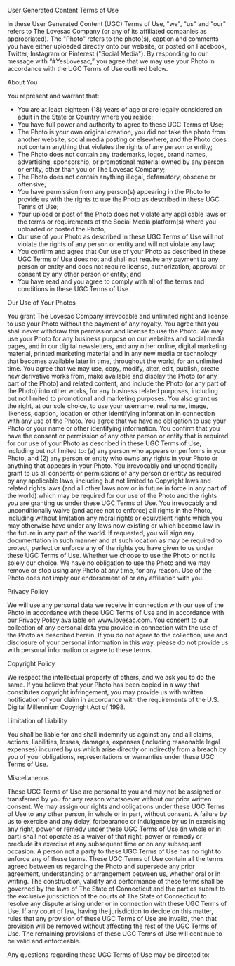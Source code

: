 User Generated Content Terms of Use

In these User Generated Content (UGC) Terms of Use, "we", "us" and "our" refers to The Lovesac Company (or any of its affiliated companies as appropriated). The "Photo" refers to the photo(s), caption and comments you have either uploaded directly onto our website, or posted on Facebook, Twitter, Instagram or Pinterest ("Social Media"). By responding to our message with “#YesLovesac,” you agree that we may use your Photo in accordance with the UGC Terms of Use outlined below.

About You

You represent and warrant that:

- You are at least eighteen (18) years of age or are legally considered an adult in the State or Country where you reside;
- You have full power and authority to agree to these UGC Terms of Use;
- The Photo is your own original creation, you did not take the photo from another website, social media posting or elsewhere, and the Photo does not contain anything that violates the rights of any person or entity;
- The Photo does not contain any trademarks, logos, brand names, advertising, sponsorship, or promotional material owned by any person or entity, other than you or The Lovesac Company;
- The Photo does not contain anything illegal, defamatory, obscene or offensive;
- You have permission from any person(s) appearing in the Photo to provide us with the rights to use the Photo as described in these UGC Terms of Use;
- Your upload or post of the Photo does not violate any applicable laws or the terms or requirements of the Social Media platform(s) where you uploaded or posted the Photo;
- Our use of your Photo as described in these UGC Terms of Use will not violate the rights of any person or entity and will not violate any law;
- You confirm and agree that Our use of your Photo as described in these UGC Terms of Use does not and shall not require any payment to any person or entity and does not require license, authorization, approval or consent by any other person or entity; and
- You have read and you agree to comply with all of the terms and conditions in these UGC Terms of Use.

Our Use of Your Photos

You grant The Lovesac Company irrevocable and unlimited right and license to use your Photo without the payment of any royalty. You agree that you shall never withdraw this permission and license to use the Photo. We may use your Photo for any business purpose on our websites and social media pages, and in our digital newsletters, and any other online, digital marketing material, printed marketing material and in any new media or technology that becomes available later in time, throughout the world, for an unlimited time. You agree that we may use, copy, modify, alter, edit, publish, create new derivative works from, make available and display the Photo (or any part of the Photo) and related content, and include the Photo (or any part of the Photo) into other works, for any business related purposes, including but not limited to promotional and marketing purposes. You also grant us the right, at our sole choice, to use your username, real name, image, likeness, caption, location or other identifying information in connection with any use of the Photo. You agree that we have no obligation to use your Photo or your name or other identifying information. You confirm that you have the consent or permission of any other person or entity that is required for our use of your Photo as described in these UGC Terms of Use, including but not limited to: (a) any person who appears or performs in your Photo, and (2) any person or entity who owns any rights in your Photo or anything that appears in your Photo. You irrevocably and unconditionally grant to us all consents or permissions of any person or entity as required by any applicable laws, including but not limited to Copyright laws and related rights laws (and all other laws now or in future in force in any part of the world) which may be required for our use of the Photo and the rights you are granting us under these UGC Terms of Use. You irrevocably and unconditionally waive (and agree not to enforce) all rights in the Photo, including without limitation any moral rights or equivalent rights which you may otherwise have under any laws now existing or which become law in the future in any part of the world. If requested, you will sign any documentation in such manner and at such location as may be required to protect, perfect or enforce any of the rights you have given to us under these UGC Terms of Use. Whether we choose to use the Photo or not is solely our choice. We have no obligation to use the Photo and we may remove or stop using any Photo at any time, for any reason. Use of the Photo does not imply our endorsement of or any affiliation with you.

Privacy Policy

We will use any personal data we receive in connection with our use of the Photo in accordance with these UGC Terms of Use and in accordance with our Privacy Policy available on www.lovesac.com. You consent to our collection of any personal data you provide in connection with the use of the Photo as described herein. If you do not agree to the collection, use and disclosure of your personal information in this way, please do not provide us with personal information or agree to these terms.

Copyright Policy

We respect the intellectual property of others, and we ask you to do the same. If you believe that your Photo has been copied in a way that constitutes copyright infringement, you may provide us with written notification of your claim in accordance with the requirements of the U.S. Digital Millennium Copyright Act of 1998.

Limitation of Liability

You shall be liable for and shall indemnify us against any and all claims, actions, liabilities, losses, damages, expenses (including reasonable legal expenses) incurred by us which arise directly or indirectly from a breach by you of your obligations, representations or warranties under these UGC Terms of Use.

Miscellaneous

These UGC Terms of Use are personal to you and may not be assigned or transferred by you for any reason whatsoever without our prior written consent. We may assign our rights and obligations under these UGC Terms of Use to any other person, in whole or in part, without consent. A failure by us to exercise and any delay, forbearance or indulgence by us in exercising any right, power or remedy under these UGC Terms of Use (in whole or in part) shall not operate as a waiver of that right, power or remedy or preclude its exercise at any subsequent time or on any subsequent occasion. A person not a party to these UGC Terms of Use has no right to enforce any of these terms. These UGC Terms of Use contain all the terms agreed between us regarding the Photo and supersede any prior agreement, understanding or arrangement between us, whether oral or in writing. The construction, validity and performance of these terms shall be governed by the laws of The State of Connecticut and the parties submit to the exclusive jurisdiction of the courts of The State of Connecticut to resolve any dispute arising under or in connection with these UGC Terms of Use. If any court of law, having the jurisdiction to decide on this matter, rules that any provision of these UGC Terms of Use are invalid, then that provision will be removed without affecting the rest of the UGC Terms of Use. The remaining provisions of these UGC Terms of Use will continue to be valid and enforceable.

Any questions regarding these UGC Terms of Use may be directed to: